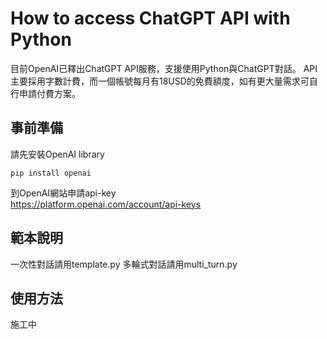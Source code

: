 # How to access ChatGPT API with Python

目前OpenAI已釋出ChatGPT API服務，支援使用Python與ChatGPT對話。
API主要採用字數計費，而一個帳號每月有18USD的免費額度，如有更大量需求可自行申請付費方案。

## 事前準備

請先安裝OpenAI library
```
pip install openai
```

到OpenAI網站申請api-key\
https://platform.openai.com/account/api-keys


## 範本說明

一次性對話請用template.py
多輪式對話請用multi_turn.py

## 使用方法
施工中
